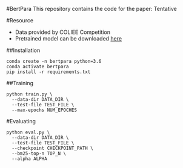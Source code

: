 #BertPara
This repository contains the code for the paper: Tentative

#Resource


*   Data provided by COLIEE Competition
*   Pretrained model can be downloaded [here](#)


##Installation


```
conda create -n bertpara python=3.6
conda activate bertpara
pip install -r requirements.txt
```

##Training

```
python train.py \
  --data-dir DATA_DIR \
  --test-file TEST_FILE \
  --max-epochs NUM_EPOCHES
```

#Evaluating

```
python eval.py \
  --data-dir DATA_DIR \
  --test-file TEST_FILE \
  --checkpoint CHECKPOINT_PATH \
  --bm25-top-n TOP_N \
  --alpha ALPHA
```